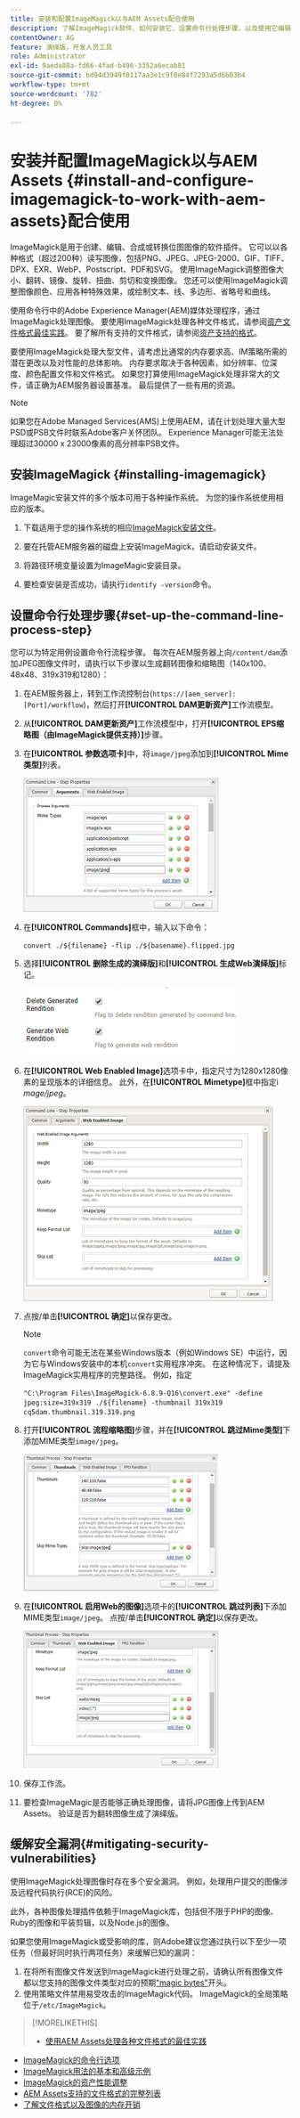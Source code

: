 ```yaml
---
title: 安装和配置ImageMagick以与AEM Assets配合使用
description: 了解ImageMagick软件、如何安装它、设置命令行处理步骤，以及使用它编辑、撰写和从图像生成缩略图。
contentOwner: AG
feature: 演绎版，开发人员工具
role: Administrator
exl-id: 9aeda88a-fd66-4fad-b496-3352a6ecab81
source-git-commit: bd94d3949f0117aa3e1c9f0e84f7293a5d6b03b4
workflow-type: tm+mt
source-wordcount: '782'
ht-degree: 0%

---
```


# 安装并配置ImageMagick以与AEM Assets {#install-and-configure-imagemagick-to-work-with-aem-assets}配合使用

ImageMagick是用于创建、编辑、合成或转换位图图像的软件插件。 它可以以各种格式（超过200种）读写图像，包括PNG、JPEG、JPEG-2000、GIF、TIFF、DPX、EXR、WebP、Postscript、PDF和SVG。 使用ImageMagick调整图像大小、翻转、镜像、旋转、扭曲、剪切和变换图像。 您还可以使用ImageMagick调整图像颜色、应用各种特殊效果，或绘制文本、线、多边形、省略号和曲线。

使用命令行中的Adobe Experience Manager(AEM)媒体处理程序，通过ImageMagick处理图像。 要使用ImageMagick处理各种文件格式，请参阅[资产文件格式最佳实践](assets-file-format-best-practices.md)。 要了解所有支持的文件格式，请参阅[资产支持的格式](assets-formats.md)。

要使用ImageMagick处理大型文件，请考虑比通常的内存要求高、IM策略所需的潜在更改以及对性能的总体影响。 内存要求取决于各种因素，如分辨率、位深度、颜色配置文件和文件格式。 如果您打算使用ImageMagick处理非常大的文件，请正确为AEM服务器设置基准。 最后提供了一些有用的资源。

>[!NOTE]
>
>如果您在Adobe Managed Services(AMS)上使用AEM，请在计划处理大量大型PSD或PSB文件时联系Adobe客户关怀团队。 Experience Manager可能无法处理超过30000 x 23000像素的高分辨率PSB文件。

## 安装ImageMagick {#installing-imagemagick}

ImageMagic安装文件的多个版本可用于各种操作系统。 为您的操作系统使用相应的版本。

1. 下载适用于您的操作系统的相应[ImageMagick安装文件](https://www.imagemagick.org/script/download.php)。
1. 要在托管AEM服务器的磁盘上安装ImageMagick，请启动安装文件。

1. 将路径环境变量设置为ImageMagic安装目录。
1. 要检查安装是否成功，请执行`identify -version`命令。

## 设置命令行处理步骤{#set-up-the-command-line-process-step}

您可以为特定用例设置命令行流程步骤。 每次在AEM服务器上向`/content/dam`添加JPEG图像文件时，请执行以下步骤以生成翻转图像和缩略图（140x100、48x48、319x319和1280）：

1. 在AEM服务器上，转到工作流控制台(`https://[aem_server]:[Port]/workflow`)，然后打开&#x200B;**[!UICONTROL DAM更新资产]**&#x200B;工作流模型。
1. 从&#x200B;**[!UICONTROL DAM更新资产]**&#x200B;工作流模型中，打开&#x200B;**[!UICONTROL EPS缩略图（由ImageMagick提供支持）]**&#x200B;步骤。
1. 在&#x200B;**[!UICONTROL 参数选项卡]**&#x200B;中，将`image/jpeg`添加到&#x200B;**[!UICONTROL Mime类型]**&#x200B;列表。

   ![mime_types_jpeg](assets/mime_types_jpeg.png)

1. 在&#x200B;**[!UICONTROL Commands]**&#x200B;框中，输入以下命令：

   `convert ./${filename} -flip ./${basename}.flipped.jpg`

1. 选择&#x200B;**[!UICONTROL 删除生成的演绎版]**&#x200B;和&#x200B;**[!UICONTROL 生成Web演绎版]**&#x200B;标记。

   ![select_flags](assets/select_flags.png)

1. 在&#x200B;**[!UICONTROL Web Enabled Image]**&#x200B;选项卡中，指定尺寸为1280x1280像素的呈现版本的详细信息。 此外，在&#x200B;**[!UICONTROL Mimetype]**&#x200B;框中指定i *mage/jpeg*。

   ![web_enabled_image](assets/web_enabled_image.png)

1. 点按/单击&#x200B;**[!UICONTROL 确定]**&#x200B;以保存更改。

   >[!NOTE]
   >
   >`convert`命令可能无法在某些Windows版本（例如Windows SE）中运行，因为它与Windows安装中的本机`convert`实用程序冲突。 在这种情况下，请提及ImageMagick实用程序的完整路径。 例如，指定
   >
   >`"C:\Program Files\ImageMagick-6.8.9-Q16\convert.exe" -define jpeg:size=319x319 ./${filename} -thumbnail 319x319 cq5dam.thumbnail.319.319.png`

1. 打开&#x200B;**[!UICONTROL 流程缩略图]**&#x200B;步骤，并在&#x200B;**[!UICONTROL 跳过Mime类型]**&#x200B;下添加MIME类型`image/jpeg`。

   ![skip_mime_types](assets/skip_mime_types.png)

1. 在&#x200B;**[!UICONTROL 启用Web的图像]**&#x200B;选项卡的&#x200B;**[!UICONTROL 跳过列表]**&#x200B;下添加MIME类型`image/jpeg`。 点按/单击&#x200B;**[!UICONTROL 确定]**&#x200B;以保存更改。

   ![web_enabled](assets/web_enabled.png)

1. 保存工作流。
1. 要检查ImageMagic是否能够正确处理图像，请将JPG图像上传到AEM Assets。 验证是否为翻转图像生成了演绎版。

## 缓解安全漏洞{#mitigating-security-vulnerabilities}

使用ImageMagick处理图像时存在多个安全漏洞。 例如，处理用户提交的图像涉及远程代码执行(RCE)的风险。

此外，各种图像处理插件依赖于ImageMagick库，包括但不限于PHP的图像、Ruby的图像和平装剪辑，以及Node.js的图像。

如果您使用ImageMagick或受影响的库，则Adobe建议您通过执行以下至少一项任务（但最好同时执行两项任务）来缓解已知的漏洞：

1. 在将所有图像文件发送到ImageMagick进行处理之前，请确认所有图像文件都以您支持的图像文件类型对应的预期[&quot;magic bytes&quot;](https://en.wikipedia.org/wiki/List_of_file_signatures)开头。
1. 使用策略文件禁用易受攻击的ImageMagick代码。 ImageMagick的全局策略位于`/etc/ImageMagick`。

>[!MORELIKETHIS]
>
>* [使用AEM Assets处理各种文件格式的最佳实践](assets-file-format-best-practices.md)
* [ImageMagick的命令行选项](https://www.imagemagick.org/script/command-line-options.php)
* [ImageMagick用法的基本和高级示例](https://www.imagemagick.org/Usage/)
* [ImageMagick的资产性能调整](performance-tuning-guidelines.md)
* [AEM Assets支持的文件格式的完整列表](assets-formats.md)
* [了解文件格式以及图像的内存开销](https://www.scantips.com/basics1d.html)

